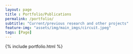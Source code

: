 ```yaml
--- 
layout: page
title : Portfolio/Publications
permalink: /portfolio/
subtitle: "Current/previous research and other projects" 
feature-img: "assets/img/main_imgs/circuit.jpeg"
tags: [Page]
---
```


{% include portfolio.html %}
